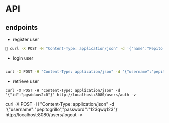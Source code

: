 # API

## endpoints

- register user

```sh
🐖 curl -X POST -H "Content-Type: application/json" -d '{"name":"Pepito Grillo","birthdate":"2000-01-01","email":"pepito@grillo.com","username":"pepitogrillo","password":"123qwq123"}' http://localhost:8080/users -v
```

- login user

```sh

curl -X POST -H "Content-Type: application/json" -d '{"username":"pepitogrillo","password":"123qwq123"}' http://localhost:8080/users/auth -v


```
- retrieve user

```
curl -X POST -H "Content-Type: application/json" -d '{"id":"pgsdduuv2c0"}' http://localhost:8080/users/auth -v

```
curl -X POST -H "Content-Type: application/json" -d '{"username":"pepitogrillo","password":"123qwq123"}' http://localhost:8080/users/logout -v
